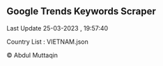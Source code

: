 

## Google Trends Keywords Scraper 
 
Last Update 25-03-2023 , 19:57:40

Country List :
VIETNAM.json



© Abdul Muttaqin 
